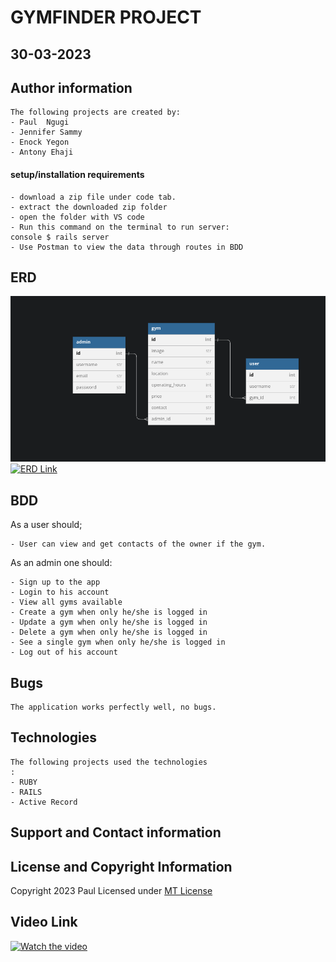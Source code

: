 # GYMFINDER PROJECT

## 30-03-2023

## Author information

    The following projects are created by:
    - Paul  Ngugi
    - Jennifer Sammy
    - Enock Yegon
    - Antony Ehaji

#### setup/installation requirements

    - download a zip file under code tab.
    - extract the downloaded zip folder
    - open the folder with VS code
    - Run this command on the terminal to run server:
    console $ rails server
    - Use Postman to view the data through routes in BDD

## ERD

![Screenshot](./1.png)
[![ERD Link](link)](https://dbdiagram.io/d/641da8905758ac5f1723e567)

## BDD

As a user should;

    - User can view and get contacts of the owner if the gym.

As an admin one should:

    - Sign up to the app
    - Login to his account
    - View all gyms available
    - Create a gym when only he/she is logged in
    - Update a gym when only he/she is logged in
    - Delete a gym when only he/she is logged in
    - See a single gym when only he/she is logged in
    - Log out of his account

## Bugs

    The application works perfectly well, no bugs.

## Technologies

    The following projects used the technologies
    :
    - RUBY
    - RAILS
    - Active Record

## Support and Contact information

## License and Copyright Information

Copyright 2023 Paul Licensed under [MT License](https://github.com/Paul-ike/gymfinder/blob/master/LICENSE)

## Video Link

[![Watch the video](video)]()
